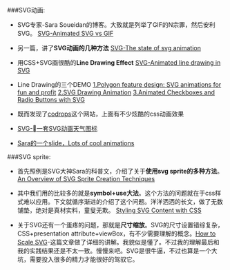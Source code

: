 ###SVG动画:

+ SVG专家-Sara Soueidan的博客。大致就是列举了GIF的N宗罪，然后安利SVG。
[SVG-Animated SVG vs GIF ](http://sarasoueidan.com/blog/svg-vs-gif/)

+ 另一篇，讲了**SVG动画的几种方法**
[SVG-The state of svg animation](http://blogs.adobe.com/dreamweaver/2015/06/the-state-of-svg-animation.html)

+ 用CSS+SVG画很酷的**Line Drawing Effect** 
[SVG-Animated line drawing in SVG](https://jakearchibald.com/2013/animated-line-drawing-svg/)

+ Line Drawing的三个DEMO
[1.Polygon feature design: SVG animations for fun and profit](http://product.voxmedia.com/2013/11/25/5426880/polygon-feature-design-svg-animations-for-fun-and-profit)
[2.SVG Drawing Animation](http://tympanus.net/Development/SVGDrawingAnimation/index.html)
[3.Animated Checkboxes and Radio Buttons with SVG](http://tympanus.net/Development/AnimatedCheckboxes/)

+ 既而发现了[codrops](http://tympanus.net/codrops/)这个网站，上面有不少炫酷的css动画效果

+ [SVG-一套SVG动画天气图标](http://codepen.io/noahblon/pen/lxukH/)

+ [Sara的一个slide，Lots of cool animations](http://slides.com/sarasoueidan/building-better-interfaces-with-svg/)


###SVG sprite:

+ 首先照例是SVG大神Sara的科普文，介绍了关于**使用svg sprite的多种方法**。
[An Overview of SVG Sprite Creation Techniques](https://24ways.org/2014/an-overview-of-svg-sprite-creation-techniques/)

+ 其中我们用的比较多的就是**symbol+use大法**。这个方法的问题就在于css样式难以应用。下文就循序渐进的介绍了这个问题。洋洋洒洒的长文，做了无数铺垫，绝对是真材实料，童叟无欺。
[Styling SVG <use> Content with CSS](http://tympanus.net/codrops/2015/07/16/styling-svg-use-content-css/)

+ 关于SVG还有一个蛋疼的问题，那就是**尺寸缩放**。SVG的尺寸设置错综复杂，CSS+presentation attribute+viewBox，有不少需要理解的概念。[How to Scale SVG](https://css-tricks.com/scale-svg/)-这篇文章做了详细的讲解。我貌似是懂了。不过我的理解最后和我的实践结果还是不太一致。慢慢来吧。SVG是很牛逼，不过也算是一个大坑，需要投入很多的精力才能很好的驾驭它。